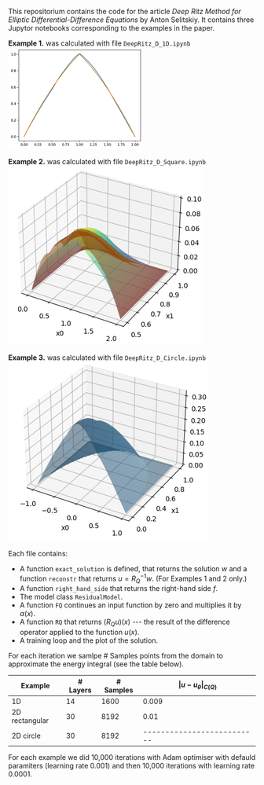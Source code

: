 This repositorium contains the code for the article *Deep Ritz Method for Elliptic Differential-Difference Equations* by Anton Selitskiy. It contains three Jupytor notebooks corresponding to the examples in the paper.

**Example 1.** was calculated with file `DeepRitz_D_1D.ipynb`  
![](/img1.png)

**Example 2.** was calculated with file `DeepRitz_D_Square.ipynb`
![](/img2.png)

**Example 3.** was calculated with file `DeepRitz_D_Circle.ipynb`
![](/img3.png)

Each file contains:
- A function `exact_solution` is defined, that returns the solution $w$ and a function `reconstr` that returns $u = R_Q^{-1}w$. (For Examples 1 and 2 only.)
- A function `right_hand_side` that returns the right-hand side $f$.
- The model class `ResidualModel`.
- A function `FQ` continues an input function by zero and multiplies it by $\alpha(x)$.
- A function `RQ` that returns $(R_Qu)(x)$ --- the result of the difference operator applied to the function $u(x)$.
- A training loop and the plot of the solution.

For each iteration we samlpe # Samples points from the domain to approximate the energy integral (see the table below).

| Example        | **# Layers** | **# Samples** | $\|u-u_\theta\|_{C(Q)}$ |
|----------------|--------------|---------------|-----------------------------|
| 1D             | 14           | 1600          | 0.009                       |
| 2D rectangular | 30           | 8192          | 0.01                        |
| 2D circle      | 30           | 8192          | --------------------------                         |

For each example we did 10,000 iterations with Adam optimiser with defauld paramiters (learning rate 0.001) and then 10,000 iterations with learning rate 0.0001.
